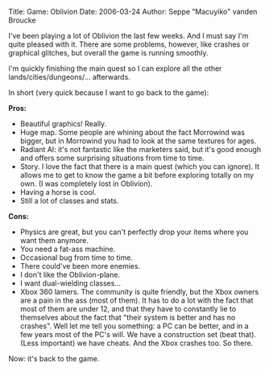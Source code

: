 Title: Game: Oblivion
Date: 2006-03-24
Author: Seppe "Macuyiko" vanden Broucke

I've been playing a lot of Oblivion the last few weeks. And I must say I'm quite pleased with it. There are some problems, however, like crashes or graphical glitches, but overall the game is running smoothly.  
I'm quickly finishing the main quest so I can explore all the other lands/cities/dungeons/... afterwards.  
In short (very quick because I want to go back to the game):  
**Pros:**  
  - Beautiful graphics! Really.
  - Huge map. Some people are whining about the fact Morrowind was bigger, but in Morrowind you had to look at the same textures for ages.
  - Radiant AI: it's not fantastic like the marketers said, but it's good enough and offers some surprising situations from time to time.
  - Story. I love the fact that there is a main quest (which you can ignore). It allows me to get to know the game a bit before exploring totally on my own. (I was completely lost in Oblivion).
  - Having a horse is cool.
  - Still a lot of classes and stats.
**Cons:**  
  - Physics are great, but you can't perfectly drop your items where you want them anymore.
  - You need a fat-ass machine.
  - Occasional bug from time to time.
  - There could've been more enemies.
  - I don't like the Oblivion-plane.
  - I want dual-wielding classes...
  - Xbox 360 lamers. The community is quite friendly, but the Xbox owners are a pain in the ass (most of them). It has to do a lot with the fact that most of them are under 12, and that they have to constantly lie to themselves about the fact that "their system is better and has no crashes". Well let me tell you something: a PC can be better, and in a few years most of the PC's will. We have a construction set (beat that). (Less important) we have cheats. And the Xbox crashes too. So there.
Now: it's back to the game.